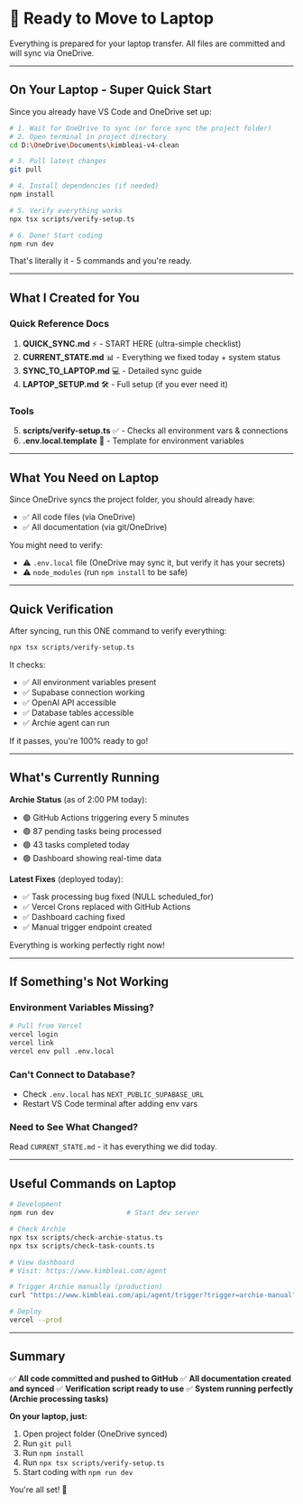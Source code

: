 # 🚀 Ready to Move to Laptop

Everything is prepared for your laptop transfer. All files are committed and will sync via OneDrive.

---

## On Your Laptop - Super Quick Start

Since you already have VS Code and OneDrive set up:

```bash
# 1. Wait for OneDrive to sync (or force sync the project folder)
# 2. Open terminal in project directory
cd D:\OneDrive\Documents\kimbleai-v4-clean

# 3. Pull latest changes
git pull

# 4. Install dependencies (if needed)
npm install

# 5. Verify everything works
npx tsx scripts/verify-setup.ts

# 6. Done! Start coding
npm run dev
```

That's literally it - 5 commands and you're ready.

---

## What I Created for You

### Quick Reference Docs
1. **QUICK_SYNC.md** ⚡ - START HERE (ultra-simple checklist)
2. **CURRENT_STATE.md** 📊 - Everything we fixed today + system status
3. **SYNC_TO_LAPTOP.md** 💻 - Detailed sync guide
4. **LAPTOP_SETUP.md** 🛠️ - Full setup (if you ever need it)

### Tools
5. **scripts/verify-setup.ts** ✅ - Checks all environment vars & connections
6. **.env.local.template** 🔐 - Template for environment variables

---

## What You Need on Laptop

Since OneDrive syncs the project folder, you should already have:
- ✅ All code files (via OneDrive)
- ✅ All documentation (via git/OneDrive)

You might need to verify:
- ⚠️ `.env.local` file (OneDrive may sync it, but verify it has your secrets)
- ⚠️ `node_modules` (run `npm install` to be safe)

---

## Quick Verification

After syncing, run this ONE command to verify everything:

```bash
npx tsx scripts/verify-setup.ts
```

It checks:
- ✅ All environment variables present
- ✅ Supabase connection working
- ✅ OpenAI API accessible
- ✅ Database tables accessible
- ✅ Archie agent can run

If it passes, you're 100% ready to go!

---

## What's Currently Running

**Archie Status** (as of 2:00 PM today):
- 🟢 GitHub Actions triggering every 5 minutes
- 🟢 87 pending tasks being processed
- 🟢 43 tasks completed today
- 🟢 Dashboard showing real-time data

**Latest Fixes** (deployed today):
- ✅ Task processing bug fixed (NULL scheduled_for)
- ✅ Vercel Crons replaced with GitHub Actions
- ✅ Dashboard caching fixed
- ✅ Manual trigger endpoint created

Everything is working perfectly right now!

---

## If Something's Not Working

### Environment Variables Missing?
```bash
# Pull from Vercel
vercel login
vercel link
vercel env pull .env.local
```

### Can't Connect to Database?
- Check `.env.local` has `NEXT_PUBLIC_SUPABASE_URL`
- Restart VS Code terminal after adding env vars

### Need to See What Changed?
Read `CURRENT_STATE.md` - it has everything we did today.

---

## Useful Commands on Laptop

```bash
# Development
npm run dev                  # Start dev server

# Check Archie
npx tsx scripts/check-archie-status.ts
npx tsx scripts/check-task-counts.ts

# View dashboard
# Visit: https://www.kimbleai.com/agent

# Trigger Archie manually (production)
curl "https://www.kimbleai.com/api/agent/trigger?trigger=archie-manual"

# Deploy
vercel --prod
```

---

## Summary

✅ **All code committed and pushed to GitHub**
✅ **All documentation created and synced**
✅ **Verification script ready to use**
✅ **System running perfectly (Archie processing tasks)**

**On your laptop, just:**
1. Open project folder (OneDrive synced)
2. Run `git pull`
3. Run `npm install`
4. Run `npx tsx scripts/verify-setup.ts`
5. Start coding with `npm run dev`

You're all set! 🎉
